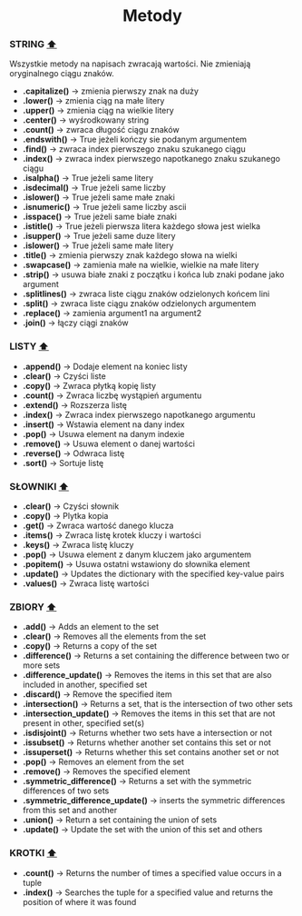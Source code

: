 <a name="main"/>

<h1 align="center"> Metody </h1>
 
### STRING [⬆️](#main)  
<p>Wszystkie metody na napisach zwracają wartości. Nie zmieniają oryginalnego ciągu znaków.</p>

  * __.capitalize()__ -> zmienia pierwszy znak na duży
  * __.lower()__ -> zmienia ciąg na małe litery
  * __.upper()__ -> zmienia ciąg na wielkie litery
  * __.center()__ -> wyśrodkowany string
  * __.count()__ -> zwraca długość ciągu znaków
  * __.endswith()__ -> True jeżeli kończy sie podanym argumentem
  * __.find()__ -> zwraca index pierwszego znaku szukanego ciągu
  * __.index()__ -> zwraca index pierwszego napotkanego znaku szukanego ciągu
  * __.isalpha()__ -> True jeżeli same litery
  * __.isdecimal()__ -> True jeżeli same liczby
  * __.islower()__ -> True jeżeli same małe znaki
  * __.isnumeric()__ -> True jeżeli same liczby ascii
  * __.isspace()__ -> True jeżeli same białe znaki
  * __.istitle()__ -> True jeżeli pierwsza litera każdego słowa jest wielka
  * __.isupper()__ -> True jeżeli same duze litery
  * __.islower()__ -> True jeżeli same małe litery
  * __.title()__ -> zmienia pierwszy znak każdego słowa na wielki
  * __.swapcase()__ -> zamienia małe na wielkie, wielkie na małe litery
  * __.strip()__ -> usuwa białe znaki z początku i końca lub znaki podane jako argument
  * __.splitlines()__ -> zwraca liste ciągu znaków odzielonych końcem lini
  * __.split()__ -> zwraca liste ciągu znaków odzielonych argumentem
  * __.replace()__ -> zamienia argument1 na argument2
  * __.join()__ -> łączy ciągi znaków 
 
### LISTY [⬆️](#main)
  * __.append()__ -> Dodaje element na koniec listy
  * __.clear()__ -> Czyści liste
  * __.copy()__ -> Zwraca płytką kopię listy
  * __.count()__ -> Zwraca liczbę wystąpień argumentu
  * __.extend()__ -> Rozszerza listę
  * __.index()__ -> Zwraca index pierwszego napotkanego argumentu
  * __.insert()__ -> Wstawia element na dany index
  * __.pop()__ -> Usuwa element na danym indexie
  * __.remove()__ -> Usuwa element o danej wartości
  * __.reverse()__ -> Odwraca listę
  * __.sort()__ -> Sortuje listę

### SŁOWNIKI [⬆️](#main)
  * __.clear()__ -> Czyści słownik
  * __.copy()__ -> Plytka kopia
  * __.get()__ -> Zwraca wartość danego klucza
  * __.items()__ -> Zwraca listę krotek kluczy i wartości
  * __.keys()__ -> Zwraca listę kluczy
  * __.pop()__ -> Usuwa element z danym kluczem jako argumentem
  * __.popitem()__ -> Usuwa ostatni wstawiony do słownika element
  * __.update()__ -> Updates the dictionary with the specified key-value pairs
  * __.values()__ -> Zwraca listę wartości

### ZBIORY [⬆️](#main)
  * __.add()__ -> Adds an element to the set
  * __.clear()__ -> Removes all the elements from the set
  * __.copy()__ -> Returns a copy of the set
  * __.difference()__ -> Returns a set containing the difference between two or more sets
  * __.difference_update()__ -> Removes the items in this set that are also included in another, specified set
  * __.discard()__ -> Remove the specified item
  * __.intersection()__ -> Returns a set, that is the intersection of two other sets
  * __.intersection_update()__ -> Removes the items in this set that are not present in other, specified set(s)
  * __.isdisjoint()__ -> Returns whether two sets have a intersection or not
  * __.issubset()__ -> Returns whether another set contains this set or not
  * __.issuperset()__ -> Returns whether this set contains another set or not
  * __.pop()__ -> Removes an element from the set
  * __.remove()__ -> Removes the specified element
  * __.symmetric_difference()__ -> Returns a set with the symmetric differences of two sets
  * __.symmetric_difference_update()__ -> inserts the symmetric differences from this set and another
  * __.union()__ -> Return a set containing the union of sets
  * __.update()__ -> Update the set with the union of this set and others

### KROTKI [⬆️](#main)
  * __.count()__ ->	Returns the number of times a specified value occurs in a tuple
  * __.index()__ ->	Searches the tuple for a specified value and returns the position of where it was found
